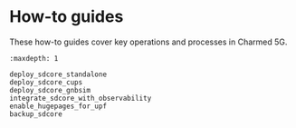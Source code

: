 # How-to guides

These how-to guides cover key operations and processes in Charmed 5G.

```{toctree}
:maxdepth: 1

deploy_sdcore_standalone
deploy_sdcore_cups
deploy_sdcore_gnbsim
integrate_sdcore_with_observability
enable_hugepages_for_upf
backup_sdcore
```
